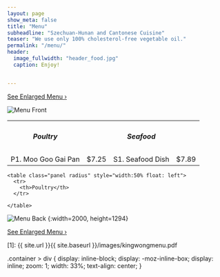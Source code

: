 ```yaml
---
layout: page
show_meta: false
title: "Menu"
subheadline: "Szechuan-Hunan and Cantonese Cuisine"
teaser: "We use only 100% cholesterol-free vegetable oil."
permalink: "/menu/"
header:
  image_fullwidth: "header_food.jpg"
  caption: Enjoy!


---
```





<a class="radius button small" href="{{ site.url }}{{ site.baseurl }}/images/kingwongmenu.pdf">See Enlarged Menu ›</a>

![Menu Front]({{site.url}}/images/kingwongmenu_front.png)  

<div class="panel radius">
    <table class="panel radius" style="width:50% float:left border=0px">
      <tr style="border:0px">
        <th style="border:0px"><h5>Poultry</h5></th>
        <th></th>
        <th><h5>Seafood</h5></th>
        <th></th>
      </tr>
      <tr>
        <td>P1. Moo Goo Gai Pan</td>
        <td>$7.25</td>
        <td>S1. Seafood Dish</td>
        <td>$7.89</td>
      </tr>
    </table>

    <table class="panel radius" style="width:50% float: left">
      <tr>
        <th>Poultry</th>
      </tr>

    </table>
</div>



![Menu Back]({{site.url}}/images/kingwongmenu_back.png)
{:width=2000, height=1294}

<a class="radius button small" href="{{ site.url }}{{ site.baseurl }}/images/kingwongmenu.pdf">See Enlarged Menu ›</a>


 [1]: {{ site.url }}{{ site.baseurl }}/images/kingwongmenu.pdf

 .container > div {
     display: inline-block;
     display: -moz-inline-box;
     display: inline;
     zoom: 1;
     width: 33%;
     text-align: center;
 }
